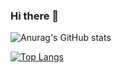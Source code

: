 ### Hi there 👋

<!--
**JDsnyke/JDsnyke** is a ✨ _special_ ✨ repository because its `README.md` (this file) appears on your GitHub profile.

Here are some ideas to get you started:

- 🔭 I’m currently working on ...
- 🌱 I’m currently learning ...
- 👯 I’m looking to collaborate on ...
- 🤔 I’m looking for help with ...
- 💬 Ask me about ...
- 📫 How to reach me: ...
- 😄 Pronouns: ...
- ⚡ Fun fact: ...
-->

![Anurag's GitHub stats](https://github-readme-stats.vercel.app/api?username=JDsnyke&show_icons=true)

[![Top Langs](https://github-readme-stats.vercel.app/api/top-langs/?username=JDsnyke&layout=compact&card_width=450)]()
